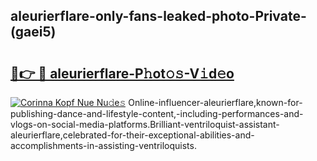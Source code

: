## aleurierflare-only-fans​-leaked-photo​-Private-(gaei5)


# <h2><a href="https://mediaupload.pro?title=aleurierflare&ref=git">🔗👉 🔴 aleurierflare-P𝚑ot𝚘𝚜-V𝚒d𝚎o</a></h2>

[![Corinna Kopf Nue Nu𝚍e𝚜](https://i.imgur.com/0qMVB7G.gif)](https://mediaupload.pro?title=aleurierflare&ref=git)
Online-influencer-aleurierflare,known-for-publishing-dance-and-lifestyle-content,-including-performances-and-vlogs-on-social-media-platforms.Brilliant-ventriloquist-assistant-aleurierflare,celebrated-for-their-exceptional-abilities-and-accomplishments-in-assisting-ventriloquists.  